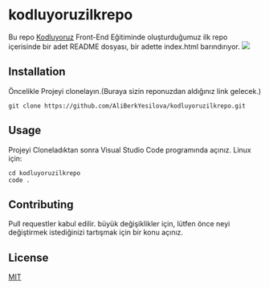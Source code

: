 # kodluyoruzilkrepo
Bu repo [Kodluyoruz](https://www.kodluyoruz.org/) Front-End Eğitiminde oluşturduğumuz ilk repo içerisinde bir adet README dosyası, bir adette index.html barındırıyor.
![](https://camo.githubusercontent.com/facbb00dfb7301082c80099521d9d6164bb84258d3867e11596f7be39b8c7a21/68747470733a2f2f692e68697a6c69726573696d2e636f6d2f3935323435627a2e6a7067)
## Installation
Öncelikle Projeyi clonelayın.(Buraya sizin reponuzdan aldığınız link gelecek.)
```
git clone https://github.com/AliBerkYesilova/kodluyoruzilkrepo.git
```
## Usage
Projeyi Cloneladıktan sonra Visual Studio Code programında açınız.
Linux için:
```
cd kodluyoruzilkrepo
code .
```
## Contributing
Pull requestler kabul edilir. büyük değişiklikler için, lütfen önce neyi değiştirmek istediğinizi tartışmak için bir konu açınız.
## License 
[MIT](https://choosealicense.com/licenses/mit/)

